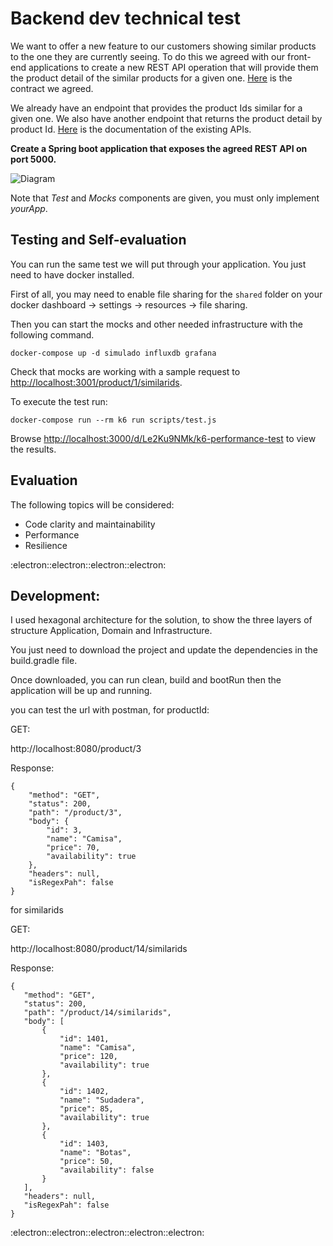 # Backend dev technical test
We want to offer a new feature to our customers showing similar products to the one they are currently seeing. To do this we agreed with our front-end applications to create a new REST API operation that will provide them the product detail of the similar products for a given one. [Here](./similarProducts.yaml) is the contract we agreed.

We already have an endpoint that provides the product Ids similar for a given one. We also have another endpoint that returns the product detail by product Id. [Here](./existingApis.yaml) is the documentation of the existing APIs.

**Create a Spring boot application that exposes the agreed REST API on port 5000.**

![Diagram](./assets/diagram.jpg "Diagram")

Note that _Test_ and _Mocks_ components are given, you must only implement _yourApp_.

## Testing and Self-evaluation
You can run the same test we will put through your application. You just need to have docker installed.

First of all, you may need to enable file sharing for the `shared` folder on your docker dashboard -> settings -> resources -> file sharing.

Then you can start the mocks and other needed infrastructure with the following command.
```
docker-compose up -d simulado influxdb grafana
```
Check that mocks are working with a sample request to [http://localhost:3001/product/1/similarids](http://localhost:3001/product/1/similarids).

To execute the test run:
```
docker-compose run --rm k6 run scripts/test.js
```
Browse [http://localhost:3000/d/Le2Ku9NMk/k6-performance-test](http://localhost:3000/d/Le2Ku9NMk/k6-performance-test) to view the results.

## Evaluation
The following topics will be considered:
- Code clarity and maintainability
- Performance
- Resilience

:electron::electron::electron::electron:

## Development:

I used hexagonal architecture for the solution, to show the three layers of structure Application, Domain and Infrastructure.

You just need to download the project and update the dependencies in the build.gradle file.

Once downloaded, you can run clean, build and bootRun then the application will be up and running.

you can test the url with postman, for productId:

GET:

 http://localhost:8080/product/3
 
 
Response:

```
{
    "method": "GET",
    "status": 200,
    "path": "/product/3",
    "body": {
        "id": 3,
        "name": "Camisa",
        "price": 70,
        "availability": true
    },
    "headers": null,
    "isRegexPah": false
}
```


for similarids

GET:

 http://localhost:8080/product/14/similarids


 Response:
 ```
 {
    "method": "GET",
    "status": 200,
    "path": "/product/14/similarids",
    "body": [
        {
            "id": 1401,
            "name": "Camisa",
            "price": 120,
            "availability": true
        },
        {
            "id": 1402,
            "name": "Sudadera",
            "price": 85,
            "availability": true
        },
        {
            "id": 1403,
            "name": "Botas",
            "price": 50,
            "availability": false
        }
    ],
    "headers": null,
    "isRegexPah": false
}
```

:electron::electron::electron::electron::electron:
